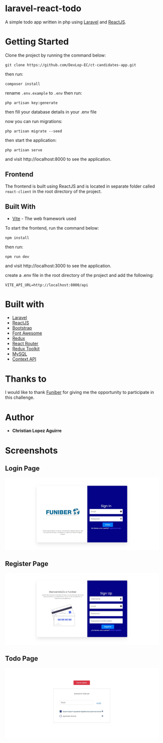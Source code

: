 # laravel-react-todo
A simple todo app written in php using [Laravel](https://laravel.com) and [ReactJS](https://reactjs.org).

# Getting Started
Clone the project by running the command below:

`git clone https://github.com/DevLop-EC/ct-candidates-app.git`

then run:


`composer install`

rename `.env.example` to `.env`
then run:

`php artisan key:generate`

then fill your database details in your .env file

now you can run migrations:

`php artisan migrate --seed`

then start the application:

`php artisan serve`

and visit http://localhost:8000 to see the application.

## Frontend
The frontend is built using ReactJS and is located in separate folder called `react-client` in the root directory of the project.

## Built With
* [Vite](https://vitejs.dev/) - The web framework used

To start the frontend, run the command below:

`npm install`

then run:

`npm run dev`

and visit http://localhost:3000 to see the application.

create a .env file in the root directory of the project and add the following:

`VITE_API_URL=http://localhost:8000/api`


# Built with
* [Laravel](https://laravel.com)
* [ReactJS](https://reactjs.org)
* [Bootstrap](https://getbootstrap.com)
* [Font Awesome](https://fontawesome.com)
* [Redux](https://redux.js.org)
* [React Router](https://reacttraining.com/react-router/web/guides/quick-start)
* [Redux Toolkit](https://redux-toolkit.js.org)
* [MySQL](https://www.mysql.com)
* [Context API](https://reactjs.org/docs/context.html)
 
# Thanks to
I would like to thank [Funiber](
https://www.funiber.org) for giving me the opportunity to participate in this challenge.

# Author
* **Christian Lopez Aguirre**


# Screenshots
## Login Page
![loginpage](Login.jpg)
## Register Page
![Registerpage](Register.jpg)
## Todo Page
![HomePage](Home.jpg)